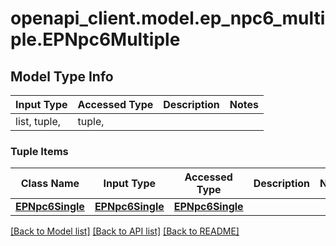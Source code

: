 # openapi_client.model.ep_npc6_multiple.EPNpc6Multiple

## Model Type Info
Input Type | Accessed Type | Description | Notes
------------ | ------------- | ------------- | -------------
list, tuple,  | tuple,  |  | 

### Tuple Items
Class Name | Input Type | Accessed Type | Description | Notes
------------- | ------------- | ------------- | ------------- | -------------
[**EPNpc6Single**](EPNpc6Single.md) | [**EPNpc6Single**](EPNpc6Single.md) | [**EPNpc6Single**](EPNpc6Single.md) |  | 

[[Back to Model list]](../../README.md#documentation-for-models) [[Back to API list]](../../README.md#documentation-for-api-endpoints) [[Back to README]](../../README.md)

